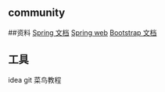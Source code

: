 ## community

##资料
[Spring 文档](https://spring.io/guides)
[Spring web](https://spring.io/guides/gs/serving-web-content/)
[Bootstrap 文档](https://v3.bootcss.com/)
## 工具
idea git 菜鸟教程